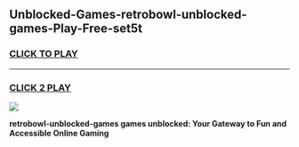 
## Unblocked-Games-retrobowl-unblocked-games-Play-Free-set5t
<h3>
<a href="https://premium76.site?title=retrobowl-unblocked-games&ref=12A">CLICK TO PLAY</a></h3>
<hr>

<h3>
<a href="https://premium76.site?title=retrobowl-unblocked-games&ref=12A">CLICK 2 PLAY</a>
  
</h3>

<a href="https://premium76.site?title=retrobowl-unblocked-games&ref=12A"><img src="https://clearcache.store/games.png"></a>


**retrobowl-unblocked-games games unblocked: Your Gateway to Fun and Accessible Online Gaming**
